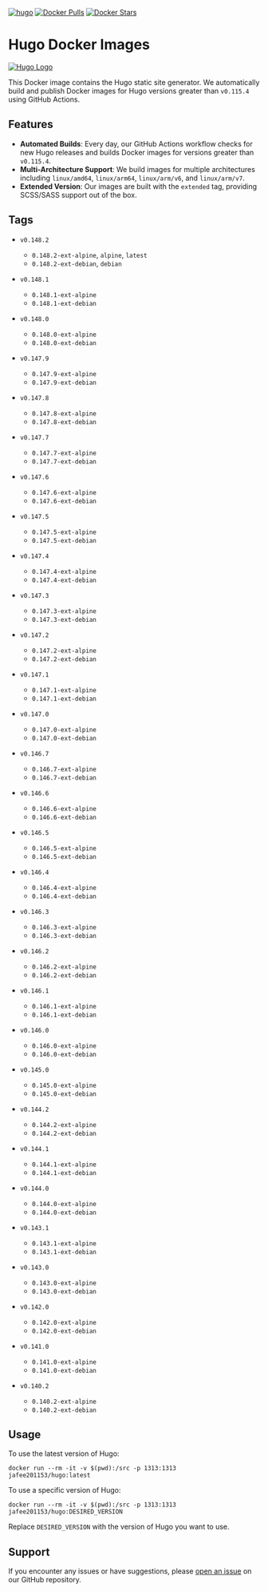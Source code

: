 [![hugo](https://github.com/leoli0605/docker-hugo/actions/workflows/publish.yml/badge.svg)](https://github.com/leoli0605/docker-hugo/actions/workflows/publish.yml)
[![Docker Pulls](https://img.shields.io/docker/pulls/jafee201153/hugo.svg)](https://hub.docker.com/r/jafee201153/hugo/)
[![Docker Stars](https://img.shields.io/docker/stars/jafee201153/hugo.svg)](https://hub.docker.com/r/jafee201153/hugo/)

# Hugo Docker Images

[![Hugo Logo](https://gohugo.io/images/hugo-logo-wide.svg)](https://github.com/gohugoio/hugo)

This Docker image contains the Hugo static site generator. We automatically build and publish Docker images for Hugo versions greater than `v0.115.4` using GitHub Actions.

## Features

-   **Automated Builds**: Every day, our GitHub Actions workflow checks for new Hugo releases and builds Docker images for versions greater than `v0.115.4`.
-   **Multi-Architecture Support**: We build images for multiple architectures including `linux/amd64`, `linux/arm64`, `linux/arm/v6`, and `linux/arm/v7`.
-   **Extended Version**: Our images are built with the `extended` tag, providing SCSS/SASS support out of the box.

## Tags

<!-- TAGS_START -->

-   `v0.148.2`
    -   `0.148.2-ext-alpine`, `alpine`, `latest`
    -   `0.148.2-ext-debian`, `debian`
    
-   `v0.148.1`
    -   `0.148.1-ext-alpine`
    -   `0.148.1-ext-debian`
    
-   `v0.148.0`
    -   `0.148.0-ext-alpine`
    -   `0.148.0-ext-debian`
    
-   `v0.147.9`
    -   `0.147.9-ext-alpine`
    -   `0.147.9-ext-debian`
    
-   `v0.147.8`
    -   `0.147.8-ext-alpine`
    -   `0.147.8-ext-debian`
    
-   `v0.147.7`
    -   `0.147.7-ext-alpine`
    -   `0.147.7-ext-debian`
    
-   `v0.147.6`
    -   `0.147.6-ext-alpine`
    -   `0.147.6-ext-debian`
    
-   `v0.147.5`
    -   `0.147.5-ext-alpine`
    -   `0.147.5-ext-debian`
    
-   `v0.147.4`
    -   `0.147.4-ext-alpine`
    -   `0.147.4-ext-debian`
    
-   `v0.147.3`
    -   `0.147.3-ext-alpine`
    -   `0.147.3-ext-debian`
    
-   `v0.147.2`
    -   `0.147.2-ext-alpine`
    -   `0.147.2-ext-debian`
    
-   `v0.147.1`
    -   `0.147.1-ext-alpine`
    -   `0.147.1-ext-debian`
    
-   `v0.147.0`
    -   `0.147.0-ext-alpine`
    -   `0.147.0-ext-debian`
    
-   `v0.146.7`
    -   `0.146.7-ext-alpine`
    -   `0.146.7-ext-debian`
    
-   `v0.146.6`
    -   `0.146.6-ext-alpine`
    -   `0.146.6-ext-debian`
    
-   `v0.146.5`
    -   `0.146.5-ext-alpine`
    -   `0.146.5-ext-debian`
    
-   `v0.146.4`
    -   `0.146.4-ext-alpine`
    -   `0.146.4-ext-debian`
    
-   `v0.146.3`
    -   `0.146.3-ext-alpine`
    -   `0.146.3-ext-debian`
    
-   `v0.146.2`
    -   `0.146.2-ext-alpine`
    -   `0.146.2-ext-debian`
    
-   `v0.146.1`
    -   `0.146.1-ext-alpine`
    -   `0.146.1-ext-debian`
    
-   `v0.146.0`
    -   `0.146.0-ext-alpine`
    -   `0.146.0-ext-debian`
    
-   `v0.145.0`
    -   `0.145.0-ext-alpine`
    -   `0.145.0-ext-debian`
    
-   `v0.144.2`
    -   `0.144.2-ext-alpine`
    -   `0.144.2-ext-debian`
    
-   `v0.144.1`
    -   `0.144.1-ext-alpine`
    -   `0.144.1-ext-debian`
    
-   `v0.144.0`
    -   `0.144.0-ext-alpine`
    -   `0.144.0-ext-debian`
    
-   `v0.143.1`
    -   `0.143.1-ext-alpine`
    -   `0.143.1-ext-debian`
    
-   `v0.143.0`
    -   `0.143.0-ext-alpine`
    -   `0.143.0-ext-debian`
    
-   `v0.142.0`
    -   `0.142.0-ext-alpine`
    -   `0.142.0-ext-debian`
    
-   `v0.141.0`
    -   `0.141.0-ext-alpine`
    -   `0.141.0-ext-debian`
    
-   `v0.140.2`
    -   `0.140.2-ext-alpine`
    -   `0.140.2-ext-debian`
    
<!-- TAGS_END -->

## Usage

To use the latest version of Hugo:

```
docker run --rm -it -v $(pwd):/src -p 1313:1313 jafee201153/hugo:latest
```

To use a specific version of Hugo:

```
docker run --rm -it -v $(pwd):/src -p 1313:1313 jafee201153/hugo:DESIRED_VERSION
```

Replace `DESIRED_VERSION` with the version of Hugo you want to use.

## Support

If you encounter any issues or have suggestions, please [open an issue](https://github.com/leoli0605/docker-hugo/issues) on our GitHub repository.

